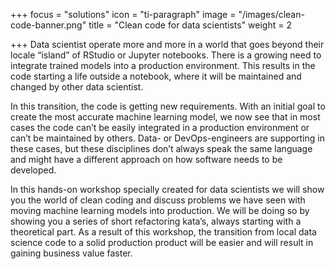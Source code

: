 +++
focus = "solutions"
icon = "ti-paragraph"
image = "/images/clean-code-banner.png"
title = "Clean code for data scientists"
weight = 2

+++
Data scientist operate more and more in a world that goes beyond their locale “island” of RStudio or Jupyter notebooks. There is a growing need to integrate trained models into a production environment. This results in the code starting a life outside a notebook, where it will be maintained and changed by other data scientist.  

In this transition, the code is getting new requirements. With an initial goal to create the most accurate machine learning model, we now see that in most cases the code can’t be easily integrated in a production environment or can’t be maintained by others. Data- or DevOps-engineers are supporting in these cases, but these disciplines don’t always speak the same language and might have a different approach on how software needs to be developed.  

In this hands-on workshop specially created for data scientists we will show you the world of clean coding and discuss problems we have seen with moving machine learning models into production. We will be doing so by showing you a series of short refactoring kata’s, always starting with a theoretical part. As a result of this workshop, the transition from local data science code to a solid production product will be easier and will result in gaining business value faster. 
